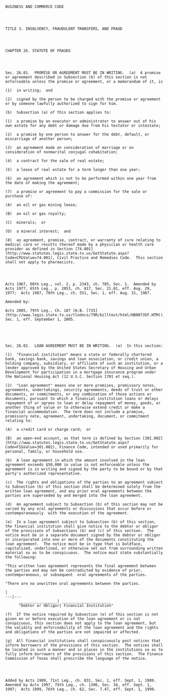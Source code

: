 ﻿
    
    
    	
    					
    
    
    BUSINESS AND COMMERCE CODE
    
      
    
    
    TITLE 3. INSOLVENCY, FRAUDULENT TRANSFERS, AND FRAUD
    
      
    
    
    CHAPTER 26. STATUTE OF FRAUDS
    
      
    
    
    Sec. 26.01.  PROMISE OR AGREEMENT MUST BE IN WRITING.  (a)  A promise or agreement described in Subsection (b) of this section is not enforceable unless the promise or agreement, or a memorandum of it, is
    
    (1)  in writing;  and
    
    (2)  signed by the person to be charged with the promise or agreement or by someone lawfully authorized to sign for him.
    
    (b)  Subsection (a) of this section applies to:
    
    (1)  a promise by an executor or administrator to answer out of his own estate for any debt or damage due from his testator or intestate;
    
    (2)  a promise by one person to answer for the debt, default, or miscarriage of another person;
    
    (3)  an agreement made on consideration of marriage or on consideration of nonmarital conjugal cohabitation;
    
    (4)  a contract for the sale of real estate;
    
    (5)  a lease of real estate for a term longer than one year;
    
    (6)  an agreement which is not to be performed within one year from the date of making the agreement;
    
    (7)  a promise or agreement to pay a commission for the sale or purchase of:
    
    (A)  an oil or gas mining lease;
    
    (B)  an oil or gas royalty;
    
    (C)  minerals;  or
    
    (D)  a mineral interest;  and
    
    (8)  an agreement, promise, contract, or warranty of cure relating to medical care or results thereof made by a physician or health care provider as defined in Section [74.001](http://www.statutes.legis.state.tx.us/GetStatute.aspx?Code=CP&Value=74.001), Civil Practice and Remedies Code.  This section shall not apply to pharmacists.
    
    
    
    
    Acts 1967, 60th Leg., vol. 2, p. 2343, ch. 785, Sec. 1.  Amended by Acts 1977, 65th Leg., p. 2053, ch. 817, Sec. 21.01, eff. Aug. 29, 1977;  Acts 1987, 70th Leg., ch. 551, Sec. 1, eff. Aug. 31, 1987.
    
    Amended by: 
    
    Acts 2005, 79th Leg., Ch. 187 (H.B. [735](http://www.legis.state.tx.us/tlodocs/79R/billtext/html/HB00735F.HTM)), Sec. 1, eff. September 1, 2005.
    
    
    
    
    
    Sec. 26.02.  LOAN AGREEMENT MUST BE IN WRITING.  (a)  In this section:
    
    (1)  "Financial institution" means a state or federally chartered bank, savings bank, savings and loan association, or credit union, a holding company, subsidiary, or affiliate of such an institution, or a lender approved by the United States Secretary of Housing and Urban Development for participation in a mortgage insurance program under the National Housing Act (12 U.S.C. Section 1701 et seq.).
    
    (2)  "Loan agreement" means one or more promises, promissory notes, agreements, undertakings, security agreements, deeds of trust or other documents, or commitments, or any combination of those actions or documents, pursuant to which a financial institution loans or delays repayment of or agrees to loan or delay repayment of money, goods, or another thing of value or to otherwise extend credit or make a financial accommodation.  The term does not include a promise, promissory note, agreement, undertaking, document, or commitment relating to:
    
    (A)  a credit card or charge card;  or
    
    (B)  an open-end account, as that term is defined by Section [301.002](http://www.statutes.legis.state.tx.us/GetStatute.aspx?Code=FI&Value=301.002), Finance Code, intended or used primarily for personal, family, or household use.
    
    (b)  A loan agreement in which the amount involved in the loan agreement exceeds $50,000 in value is not enforceable unless the agreement is in writing and signed by the party to be bound or by that party's authorized representative.
    
    (c)  The rights and obligations of the parties to an agreement subject to Subsection (b) of this section shall be determined solely from the written loan agreement, and any prior oral agreements between the parties are superseded by and merged into the loan agreement.
    
    (d)  An agreement subject to Subsection (b) of this section may not be varied by any oral agreements or discussions that occur before or contemporaneously  with the execution of the agreement.
    
    (e)  In a loan agreement subject to Subsection (b) of this section, the financial institution shall give notice to the debtor or obligor of the provisions of Subsections (b) and (c) of this section.  The notice must be in a separate document signed by the debtor or obligor or incorporated into one or more of the documents constituting the loan agreement.  The notice must be in type that is boldface, capitalized, underlined, or otherwise set out from surrounding written material so as to be conspicuous.  The notice must state substantially the following:
    
    "This written loan agreement represents the final agreement between the parties and may not be contradicted by evidence of prior, contemporaneous, or subsequent  oral agreements of the parties.
    
    "There are no unwritten oral agreements between the parties.
    
    |   
    ---|---  
          _________________| ______________________         
          "Debtor or Obligor| Financial Institution"         
      
    (f)  If the notice required by Subsection (e) of this section is not given on or before execution of the loan agreement or is not conspicuous, this section does not apply to the loan agreement, but the validity and enforceability of the loan agreement and the rights and obligations of the parties are not impaired or affected.
    
    (g)  All financial institutions shall conspicuously post notices that inform borrowers of the provisions of this section.  The notices shall be located in such a manner and in places in the institutions so as to fully inform borrowers of the provisions of this section.  The Finance Commission of Texas shall prescribe the language of the notice.
    
    
    
    
    Added by Acts 1989, 71st Leg., ch. 831, Sec. 1, eff. Sept. 1, 1989.  Amended by Acts 1997, 75th Leg., ch. 1396, Sec. 34, eff. Sept. 1, 1997;  Acts 1999, 76th Leg., ch. 62, Sec. 7.47, eff. Sept. 1, 1999.
    
    
    
    
    				

